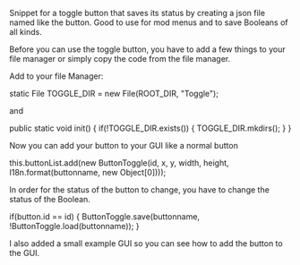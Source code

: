 Snippet for a toggle button that saves its status by creating a json file named like the button. Good to use for mod menus and to save Booleans of all kinds.

Before you can use the toggle button, you have to add a few things to your file manager or simply copy the code from the file manager.

Add to your file Manager:

static File TOGGLE_DIR = new File(ROOT_DIR, "Toggle");

and

public static void init() {
    if(!TOGGLE_DIR.exists()) { TOGGLE_DIR.mkdirs(); }
}


Now you can add your button to your GUI like a normal button

this.buttonList.add(new ButtonToggle(id, x, y, width, height, I18n.format(buttonname, new Object[0])));


In order for the status of the button to change, you have to change the status of the Boolean.

if(button.id == id) {
  ButtonToggle.save(buttonname, !ButtonToggle.load(buttonname));
}


I also added a small example GUI so you can see how to add the button to the GUI.
